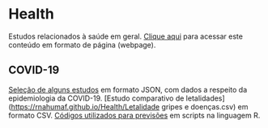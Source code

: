 # Health
Estudos relacionados à saúde em geral. [Clique aqui](https://rnahumaf.github.io/Health/) para acessar este conteúdo em formato de página (webpage).

## COVID-19

[Seleção de alguns estudos](https://rnahumaf.github.io/Health/COVID.json) em formato JSON, com dados a respeito da epidemiologia da COVID-19.
[Estudo comparativo de letalidades](https://rnahumaf.github.io/Health/Letalidade gripes e doenças.csv) em formato CSV.
[Códigos utilizados para previsões](https://github.com/rnahumaf/Health/tree/master/Predictions) em scripts na linguagem R.



